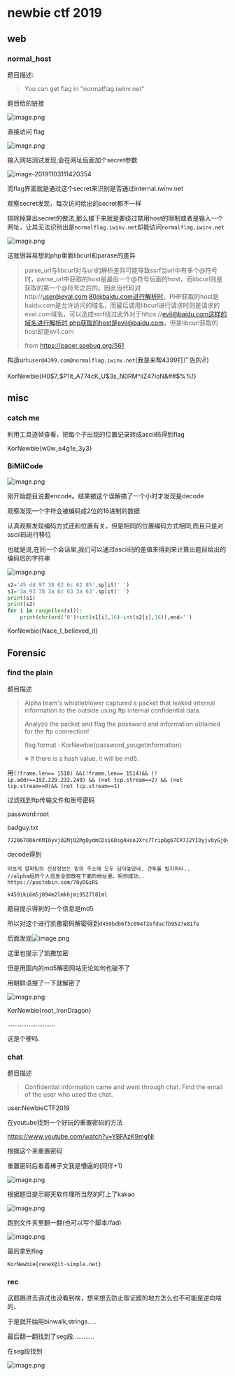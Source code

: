 # newbie ctf 2019

## web

### normal_host

题目描述:

>You can get flag in "normalflag.iwinv.net"

题目给的链接

![image.png](http://ww1.sinaimg.cn/large/006pWR9agy1g8kogjizorj30ue0gvngf.jpg)



直接访问 flag

![image.png](http://ww1.sinaimg.cn/large/006pWR9agy1g8kofgp0d7j312909paar.jpg)



输入网站测试发现,会在网址后面加个secret参数

![image-20191103111420354](C:\Users\蔡建斌\AppData\Roaming\Typora\typora-user-images\image-20191103111420354.png)



而flag界面就是通过这个secret来识别是否通过internal.iwinv.net

观察secret发现，每次访问给出的secret都不一样

排除掉算出secret的做法,那么接下来就是要绕过禁用host的限制或者是输入一个网址，让其无法识别出是`normalflag.iwinv.net`却能访问`normalflag.iwinv.net`

![image.png](http://ww1.sinaimg.cn/large/006pWR9agy1g8kolppcsfj30g3045748.jpg)



这就很容易想到php里面libcurl和parase的差异

>parse_url与libcurl对与url的解析差异可能导致ssrf当url中有多个@符号时，parse_url中获取的host是最后一个@符号后面的host，而libcurl则是获取的第一个@符号之后的。因此当代码对http://user@eval.com:80@baidu.com进行解析时，PHP获取的host是baidu.com是允许访问的域名，而最后调用libcurl进行请求时则是请求的eval.com域名，可以造成ssrf绕过此外对于https://evil@baidu.com这样的域名进行解析时,php获取的host是evil@baidu.com，但是libcurl获取的host却是evil.com 
>
>from  https://paper.seebug.org/561 



构造url:`user@4399.com@normalflag.iwinv.net`(我是来帮4399打广告的:v:)​



KorNewbie{H0$7_$P1it_A774cK_U$3s_N0RM^liZ47ioN&##$%%!}



## misc

### catch me



利用工具逐帧查看，把每个子出现的位置记录转成ascii码得到flag



KorNewbie{w0w_e4g1e_3y3}



### BiMilCode

![image.png](http://ww1.sinaimg.cn/large/006pWR9aly1g8kovw3cl4j30e704pt8u.jpg)



刚开始题目说要encode。结果被这个误解搞了一个小时才发现是decode

观察发现一个字符会被编码成2位的16进制的数据

认真观察发现编码方式还和位置有关，但是相同的位置编码方式相同,而且只是对ascii码进行移位

也就是说,在同一个会话里,我们可以通过ascii码的差值来得到来计算出题目给出的编码后的字符串

![image.png](http://ww1.sinaimg.cn/large/006pWR9agy1g8kp8m10vej30ep058jrl.jpg)



```python
s2='45 dd 97 38 62 6c 62 85'.split(' ')
s1='3a 93 78 3a 6c 63 3a 63'.split(' ')
print(s1)
print(s2)
for i in range(len(s1)):
    print(chr(ord('0')+int(s1[i],16)-int(s2[i],16)),end='')
```





KorNewbie{Nace_I_believed_it}



## Forensic

### find the plain

题目描述

>Alpha team's whistleblower captured a packet that leaked internal information to the outside using ftp internal confidential data.
>
>Analyze the packet and flag the password and information obtained for the ftp connection!
>
>flag format : KorNewbie{password_yougetinformation}
>
>※ If there is a hash value, it will be md5.





用`(!frame.len== 1518) &&(!frame.len== 1514)&& (! ip.addr==192.229.232.240) && (not tcp.stream==2) && (not tcp.stream==0)&& (not tcp.stream==1)`

过滤找到ftp传输文件和账号密码

password:root

badguy.txt

```
7J2067O06rKMIOyVjO2MjO2MgOydmCDsi6Dsg4HsoJXrs7TripQg67CR7J2YIOyjvOyGjOyXkCDrqqjrkZAg64u07JWE64aT7JWY64SkLiDqsbTtiKzrpbwg67mM7KeA7JuM7YSwLi4gDQpodHRwczovL3Bhc3RlYmluLmNvbS83MHlER2lSUw==
```





decode得到

```
이보게 알파팀의 신상정보는 밑의 주소에 모두 담아놓았네. 건투를 빌지워터.. 
//alpha组的个人信息全部放在下面的地址里。祝你成功..
https://pastebin.com/70yDGiRS
```

`k459iki6m5j094m2lmkhjmi9527l81ml`

题目提示得到的一个信息是md5

所以对这个进行凯撒密码解密得到`d459bdb6f5c094f2efdacfb9527e81fe`

后面发现![image.png](http://ww1.sinaimg.cn/large/006pWR9aly1g8k0vd6qapj30ue015gli.jpg)

这里也提示了凯撒加密

但是用国内的md5解密网站无论如何也破不了

用朝鲜语搜了一下就解密了

![image.png](http://ww1.sinaimg.cn/large/006pWR9agy1g8k0ww99j0j30j6036t8w.jpg)

KorNewbie{root_IronDragon}

...........................

这是个梗吗.

### chat

题目描述

> Confidential information came and went through chat. Find the email of the user who used the chat. 

user:NewbieCTF2019



在youtube找到一个好玩的重置密码的方法

 https://www.youtube.com/watch?v=YBFAzK9mgNI 

根据这个来重置密码

重置密码后看着棒子文我是懵逼的(同伴+1)

![image.png](http://ww1.sinaimg.cn/large/006pWR9agy1g8kph085tzj31gw0see6k.jpg)

根据题目提示聊天软件理所当然的盯上了kakao

![image.png](http://ww1.sinaimg.cn/large/006pWR9agy1g8kppnap1sj30wj0b60u7.jpg)



跑到文件夹里翻一翻(也可以写个脚本/fad)

![image.png](http://ww1.sinaimg.cn/large/006pWR9agy1g8kpqxb2njj30tz0j8my5.jpg)



最后拿到flag



`KorNewbie{renek@it-simple.net}`

### rec

这题跟进去调试也没看到啥，想来想去防止取证题的地方怎么也不可能是逆向啥的、

于是就开始用binwalk,strings.....

最后翻一翻找到了seg段............

在seg段找到

![image.png](http://ww1.sinaimg.cn/large/006pWR9aly1g8k2xe25wlj30io0gbdio.jpg)